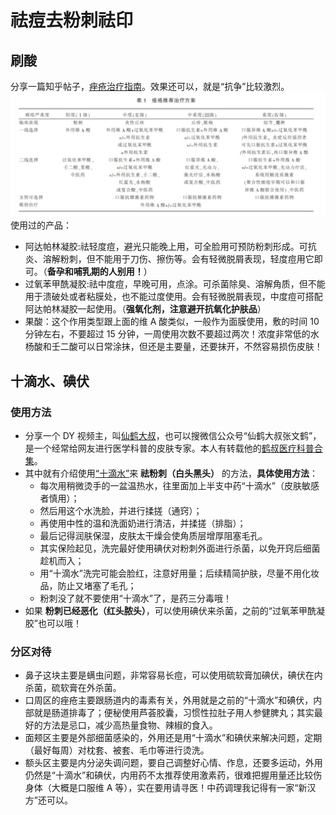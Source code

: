 # 祛痘去粉刺祛印

## 刷酸

分享一篇知乎帖子，[痤疮治疗指南](https://zhuanlan.zhihu.com/p/114453335)。效果还可以，就是“抗争”比较激烈。  
![痤疮分级推荐治疗方案见表](./img/qudou.jpg)  
使用过的产品：

- 阿达帕林凝胶:祛轻度痘，避光只能晚上用，可全脸用可预防粉刺形成。可抗炎、溶解粉刺，但不能用于刀伤、擦伤等。会有轻微脱屑表现，轻度痘用它即可。（**备孕和哺乳期的人别用！**）
- 过氧苯甲酰凝胶:祛中度痘，早晚可用，点涂。可杀菌除臭、溶解角质，但不能用于溃破处或者粘膜处，也不能过度使用。会有轻微脱屑表现，中度痘可搭配阿达帕林凝胶一起使用。（**强氧化剂，注意避开抗氧化护肤品**）
- 果酸：这个作用类型跟上面的维 A 酸类似，一般作为面膜使用，敷的时间 10 分钟左右，不要超过 15 分钟，一周使用次数不要超过两次！浓度非常低的水杨酸和壬二酸可以日常涂抹，但还是主要量，还要抹开，不然容易损伤皮肤！

## 十滴水、碘伏

### 使用方法

- 分享一个 DY 视频主，叫[仙鹤大叔](https://v.douyin.com/J2DAWAd/)，也可以搜微信公众号“仙鹤大叔张文鹤”，是一个经常给网友进行医学科普的皮肤专家。本人有转载他的[鹤叔医疗科普合集](./鹤叔医疗科普合集.md)。
- 其中就有介绍使用[“十滴水”](https://www.zhihu.com/question/352658787)来 **祛粉刺（白头黑头）** 的方法，**具体使用方法**：
  - 每次用稍微烫手的一盆温热水，往里面加上半支中药“十滴水”（皮肤敏感者慎用）；
  - 然后用这个水洗脸，并进行揉搓（通窍）；
  - 再使用中性的温和洗面奶进行清洁，并揉搓（排脂）；
  - 最后记得润肤保湿，皮肤太干燥会使角质层增厚阻塞毛孔。
  - 其实保险起见，洗完最好使用碘伏对粉刺外面进行杀菌，以免开窍后细菌趁机而入；
  - 用“十滴水”洗完可能会脸红，注意好用量；后续精简护肤，尽量不用化妆品，防止又堵塞了毛孔；
  - 粉刺没了就不要使用“十滴水”了，是药三分毒哦！
- 如果 **粉刺已经恶化（红头脓头）**，可以使用碘伏来杀菌，之前的“过氧苯甲酰凝胶”也可以哦！

### 分区对待

- 鼻子这块主要是螨虫问题，非常容易长痘，可以使用硫软膏加碘伏，碘伏在内杀菌，硫软膏在外杀菌。
- 口周区的痤疮主要跟肠道内的毒素有关，外用就是之前的“十滴水”和碘伏，内部就是肠道排毒了；便秘使用芦荟胶囊，习惯性拉肚子用人参健脾丸；其实最好的方法是忌口，减少高热量食物、辣椒的食入。
- 面颊区主要是外部细菌感染的，外用还是用“十滴水”和碘伏来解决问题，定期（最好每周）对枕套、被套、毛巾等进行烫洗。
- 额头区主要是内分泌失调问题，要自己调整好心情、作息，还要多运动，外用仍然是“十滴水”和碘伏，内用药不太推荐使用激素药，很难把握用量还比较伤身体（大概是口服维 A 等），实在要用请寻医！中药调理我记得有一家“新汉方”还可以。
